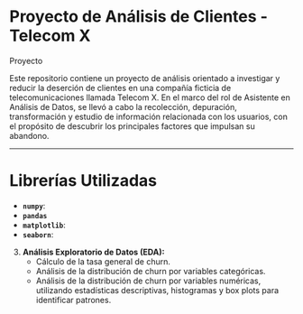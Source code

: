 # Proyecto de Análisis de Clientes - Telecom X

Proyecto

Este repositorio contiene un proyecto de análisis orientado a investigar y reducir la deserción de clientes en una compañía ficticia de telecomunicaciones llamada Telecom X. En el marco del rol de Asistente en Análisis de Datos, se llevó a cabo la recolección, depuración, transformación y estudio de información relacionada con los usuarios, con el propósito de descubrir los principales factores que impulsan su abandono.


---



# Librerías Utilizadas



* **`numpy`**: 
* **`pandas`**
* **`matplotlib`**: 
* **`seaborn`**: 


3.  **Análisis Exploratorio de Datos (EDA):**
    * Cálculo de la tasa general de churn.
    * Análisis de la distribución de churn por variables categóricas.
    * Análisis de la distribución de churn por variables numéricas, utilizando estadísticas descriptivas, histogramas y box plots para identificar patrones.
    
